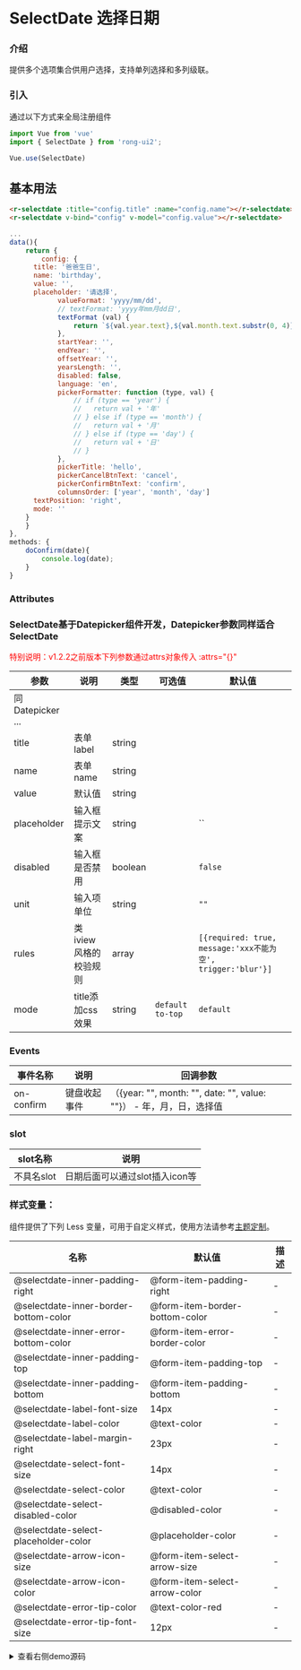 # SelectDate 选择日期


<div class="r-doc-card">

### 介绍
提供多个选项集合供用户选择，支持单列选择和多列级联。
</div>



<div class="r-doc-card">

### 引入
通过以下方式来全局注册组件
```js
import Vue from 'vue'
import { SelectDate } from 'rong-ui2';

Vue.use(SelectDate)
```
</div>


## 基本用法
<div class="r-doc-card">

```html
<r-selectdate :title="config.title" :name="config.name"></r-selectdate>
<r-selectdate v-bind="config" v-model="config.value"></r-selectdate>
```

```js
...
data(){
	return {
		config: {
      title: '爸爸生日',
      name: 'birthday',
      value: '',
      placeholder: '请选择',
			valueFormat: 'yyyy/mm/dd',
			// textFormat: 'yyyy年mm月dd日',
			textFormat (val) {
				return `${val.year.text},${val.month.text.substr(0, 4)},${val.day.text}`
			},
			startYear: '',
			endYear: '',
			offsetYear: '',
			yearsLength: '',
			disabled: false,
			language: 'en',
			pickerFormatter: function (type, val) {
				// if (type == 'year') {
				//   return val + '年'
				// } else if (type == 'month') {
				//   return val + '月'
				// } else if (type == 'day') {
				//   return val + '日'
				// }
			},
			pickerTitle: 'hello',
			pickerCancelBtnText: 'cancel',
			pickerConfirmBtnText: 'confirm',
			columnsOrder: ['year', 'month', 'day']
      textPosition: 'right',
      mode: ''
    }
	}
},
methods: {
	doConfirm(date){
		console.log(date);
	}
}
```
</div>




### Attributes
### SelectDate基于Datepicker组件开发，Datepicker参数同样适合SelectDate
<font color='red'>特别说明：v1.2.2之前版本下列参数通过attrs对象传入 :attrs="{}"</font>

| 参数      | 说明    | 类型      | 可选值       | 默认值   |
|---------- |-------- |---------- |-------------  |-------- |
| 同Datepicker ...  |     |    |  |  |
| title | 表单label | string |  |  |
| name  | 表单name    | string   |  |  |
| value | 默认值 | string | | |
| placeholder  | 输入框提示文案    | string   | | `` |
| disabled  | 输入框是否禁用   | boolean   |  | `false` |
| unit  | 输入项单位    | string   |  | `""` |
| rules  | 类iview风格的校验规则    | array   |  | `[{required: true, message:'xxx不能为空', trigger:'blur'}]` |
| mode  | title添加css效果    | string   | `default` `to-top`  | `default` |



### Events

| 事件名称      | 说明    | 回调参数      |
|---------- |-------- |---------- |
| on-confirm  | 键盘收起事件    | （{year: "", month: "", date: "", value: ""}） - 年，月，日，选择值 |

### slot
| slot名称      | 说明    |
|---------- |-------- |
| 不具名slot  | 日期后面可以通过slot插入icon等    |


<div class="r-doc-card">

### 样式变量：
组件提供了下列 Less 变量，可用于自定义样式，使用方法请参考[主题定制](#/theme)。

| 名称 | 默认值 | 描述 |
| ---- | --- | --- |
| @selectdate-inner-padding-right | @form-item-padding-right | - |
| @selectdate-inner-border-bottom-color | @form-item-border-bottom-color | - |
| @selectdate-inner-error-bottom-color | @form-item-error-border-color | - |
| @selectdate-inner-padding-top | @form-item-padding-top | - |
| @selectdate-inner-padding-bottom | @form-item-padding-bottom | - |
| @selectdate-label-font-size | 14px | - |
| @selectdate-label-color | @text-color | - |
| @selectdate-label-margin-right | 23px | - |
| @selectdate-select-font-size | 14px | - |
| @selectdate-select-color | @text-color | - |
| @selectdate-select-disabled-color | @disabled-color | - |
| @selectdate-select-placeholder-color | @placeholder-color | - |
| @selectdate-arrow-icon-size | @form-item-select-arrow-size | - |
| @selectdate-arrow-icon-color | @form-item-select-arrow-color | - |
| @selectdate-error-tip-color | @text-color-red | - |
| @selectdate-error-tip-font-size | 12px | - |

<details>
  <summary>查看右侧demo源码</summary>
  <div class="r-doc-card">
  {{demo}}
  </div>
</details>
